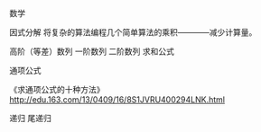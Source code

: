  数学


因式分解
    将复杂的算法编程几个简单算法的乘积————减少计算量。

高阶（等差）数列
    一阶数列
    二阶数列
    求和公式


通项公式

《求通项公式的十种方法》
 http://edu.163.com/13/0409/16/8S1JVRU400294LNK.html



递归
尾递归